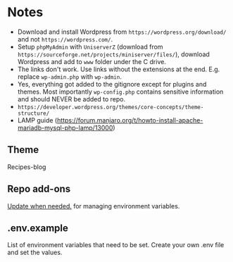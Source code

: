 # Notes

- Download and install Wordpress from `https://wordpress.org/download/` and not `https://wordpress.com/`.
- Setup `phpMyAdmin` with `UniserverZ` (download from `https://sourceforge.net/projects/miniserver/files/`), download Wordpress and add to `www` folder under the C drive.
- The links don't work. Use links without the extensions at the end. E.g. replace `wp-admin.php` with `wp-admin`.
- Yes, everything got added to the gitignore except for plugins and themes. Most importantly `wp-config.php` contains sensitive information and should NEVER be added to repo.
- `https://developer.wordpress.org/themes/core-concepts/theme-structure/`
- LAMP guide (https://forum.manjaro.org/t/howto-install-apache-mariadb-mysql-php-lamp/13000)

## Theme

Recipes-blog

## Repo add-ons

[Update when needed.](https://github.com/vlucas/phpdotenv) for managing environment variables.

## .env.example

List of environment variables that need to be set. Create your own .env file and set the values.

